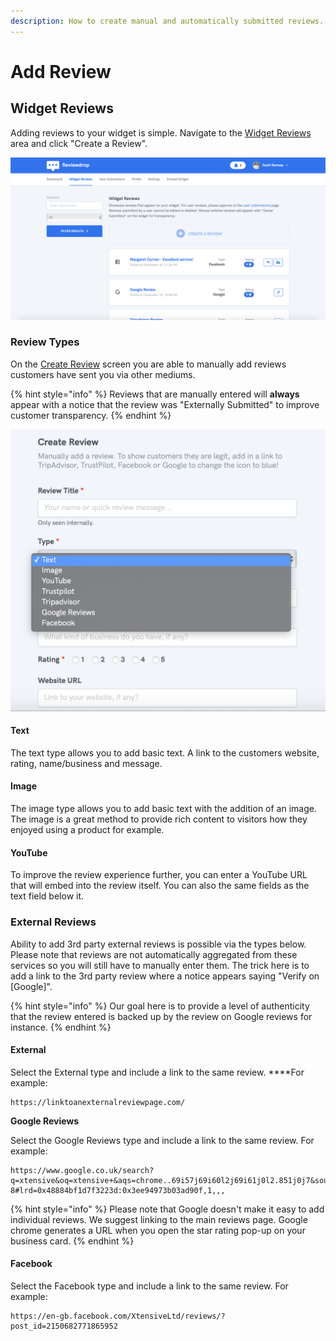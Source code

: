 ```yaml
---
description: How to create manual and automatically submitted reviews.
---
```


# Add Review

## Widget Reviews

Adding reviews to your widget is simple. Navigate to the [Widget Reviews](https://reviewdrop.io/dashboard) area and click "Create a Review". 

![The widget review management page.](../.gitbook/assets/screenshot-2018-11-19-at-09.06.59.png)

### Review Types

On the [Create Review](https://reviewdrop.io/reviews/create) screen you are able to manually add reviews customers have sent you via other mediums. 

{% hint style="info" %}
Reviews that are manually entered will **always** appear with a notice that the review was "Externally Submitted" to improve customer transparency. 
{% endhint %}

![Review entry allows multiple types for nicer formatting.](../.gitbook/assets/screenshot-2018-11-19-at-09.09.17.png)

#### Text

The text type allows you to add basic text. A link to the customers website, rating, name/business and message.

#### Image

The image type allows you to add basic text with the addition of an image. The image is a great method to provide rich content to visitors how they enjoyed using a product for example.

#### YouTube

To improve the review experience further, you can enter a YouTube URL that will embed into the review itself. You can also the same fields as the text field below it.

### External Reviews

Ability to add 3rd party external reviews is possible via the types below. Please note that reviews are not automatically aggregated from these services so you will still have to manually enter them. The trick here is to add a link to the 3rd party review where a notice appears saying "Verify on \[Google\]". 

{% hint style="info" %}
Our goal here is to provide a level of authenticity that the review entered is backed up by the review on Google reviews for instance.
{% endhint %}

#### External

Select the External type and include a link to the same review. ****For example:

```text
https://linktoanexternalreviewpage.com/
```

**Google Reviews**

Select the Google Reviews type and include a link to the same review. For example:

```text
https://www.google.co.uk/search?q=xtensive&oq=xtensive+&aqs=chrome..69i57j69i60l2j69i61j0l2.851j0j7&sourceid=chrome&ie=UTF-8#lrd=0x48884bf1d7f3223d:0x3ee94973b03ad90f,1,,,
```

{% hint style="info" %}
Please note that Google doesn't make it easy to add individual reviews. We suggest linking to the main reviews page. Google chrome generates a URL when you open the star rating pop-up on your business card.
{% endhint %}

#### Facebook

Select the Facebook type and include a link to the same review. For example:

```text
https://en-gb.facebook.com/XtensiveLtd/reviews/?post_id=2150682771865952
```

